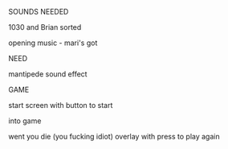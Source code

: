 SOUNDS NEEDED

1030 and Brian sorted

opening music - mari's got


NEED

mantipede sound effect


GAME

start screen with button to start

into game

went you die 
(you fucking idiot)
overlay with press to play again


